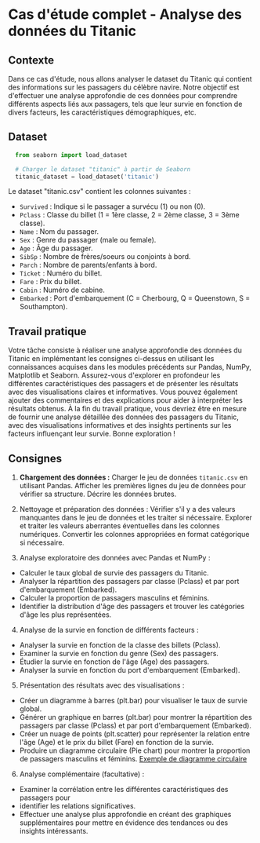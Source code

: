 # Cas d'étude complet - Analyse des données du Titanic
## Contexte
Dans ce cas d'étude, nous allons analyser le dataset du Titanic qui contient des informations sur les passagers du célèbre navire. Notre objectif est d'effectuer une analyse approfondie de ces données pour comprendre différents aspects liés aux passagers, tels que leur survie en fonction de divers facteurs, les caractéristiques démographiques, etc.
## Dataset
```python
  from seaborn import load_dataset

  # Charger le dataset "titanic" à partir de Seaborn
  titanic_dataset = load_dataset('titanic')
```
Le dataset "titanic.csv" contient les colonnes suivantes :

- `Survived` : Indique si le passager a survécu (1) ou non (0).
- `Pclass` : Classe du billet (1 = 1ère classe, 2 = 2ème classe, 3 = 3ème classe).
- `Name` : Nom du passager.
- `Sex` : Genre du passager (male ou female).
- `Age` : Âge du passager.
- `SibSp` : Nombre de frères/soeurs ou conjoints à bord.
- `Parch` : Nombre de parents/enfants à bord.
- `Ticket` : Numéro du billet.
- `Fare` : Prix du billet.
- `Cabin` : Numéro de cabine.
- `Embarked` : Port d'embarquement (C = Cherbourg, Q = Queenstown, S = Southampton).

## Travail pratique

Votre tâche consiste à réaliser une analyse approfondie des données du Titanic en implémentant les consignes ci-dessus en utilisant les connaissances acquises dans les modules précédents sur Pandas, NumPy, Matplotlib et Seaborn. Assurez-vous d'explorer en profondeur les différentes caractéristiques des passagers et de présenter les résultats avec des visualisations claires et informatives. Vous pouvez également ajouter des commentaires et des explications pour aider à interpréter les résultats obtenus.
À la fin du travail pratique, vous devriez être en mesure de fournir une analyse détaillée des données des passagers du Titanic, avec des visualisations informatives et des insights pertinents sur les facteurs influençant leur survie. Bonne exploration !

## Consignes
 
1. **Chargement des données :**
Charger le jeu de données `titanic.csv` en utilisant Pandas.
Afficher les premières lignes du jeu de données pour vérifier sa structure. Décrire les données brutes.

2. Nettoyage et préparation des données :
Vérifier s'il y a des valeurs manquantes dans le jeu de données et les traiter si nécessaire.
Explorer et traiter les valeurs aberrantes éventuelles dans les colonnes numériques.
Convertir les colonnes appropriées en format catégorique si nécessaire. 

3. Analyse exploratoire des données avec Pandas et NumPy :
  - Calculer le taux global de survie des passagers du Titanic.
  - Analyser la répartition des passagers par classe (Pclass) et par port d'embarquement (Embarked).
  - Calculer la proportion de passagers masculins et féminins.
  - Identifier la distribution d'âge des passagers et trouver les catégories d'âge les plus représentées.

4. Analyse de la survie en fonction de différents facteurs :
  - Analyser la survie en fonction de la classe des billets (Pclass). 
  - Examiner la survie en fonction du genre (Sex) des passagers.
  - Étudier la survie en fonction de l'âge (Age) des passagers.
  - Analyser la survie en fonction du port d'embarquement (Embarked).
  
5. Présentation des résultats avec des visualisations :
  - Créer un diagramme à barres (plt.bar) pour visualiser le taux de survie global.
  - Générer un graphique en barres (plt.bar) pour montrer la répartition des passagers par classe (Pclass) et par port d'embarquement (Embarked).
  - Créer un nuage de points (plt.scatter) pour représenter la relation entre l'âge (Age) et le prix du billet (Fare) en fonction de la survie.
  - Produire un diagramme circulaire (Pie chart) pour montrer la proportion de passagers masculins et féminins. [Exemple de diagramme circulaire](https://matplotlib.org/stable/gallery/pie_and_polar_charts/pie_features.html#sphx-glr-gallery-pie-and-polar-charts-pie-features-py)
  
6. Analyse complémentaire (facultative) :
  - Examiner la corrélation entre les différentes caractéristiques des passagers pour
  - identifier les relations significatives.
  - Effectuer une analyse plus approfondie en créant des graphiques supplémentaires pour mettre en évidence des tendances ou des insights intéressants.
